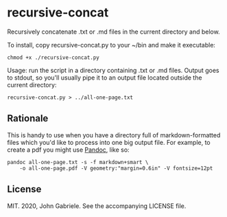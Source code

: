 # recursive-concat

Recursively concatenate .txt or .md files in the current directory and below.

To install, copy recursive-concat.py to your ~/bin and make it executable:

    chmod +x ./recursive-concat.py

Usage: run the script in a directory containing .txt or .md files. Output
goes to stdout, so you'll usually pipe it to an output file located outside
the current directory:

    recursive-concat.py > ../all-one-page.txt


## Rationale

This is handy to use when you have a directory full of markdown-formatted
files which you'd like to process into one big output file. For example, to
create a pdf you might use [Pandoc](https://pandoc.org/), like so:

    pandoc all-one-page.txt -s -f markdown+smart \
        -o all-one-page.pdf -V geometry:"margin=0.6in" -V fontsize=12pt


## License

MIT. 2020, John Gabriele. See the accompanying LICENSE file.
